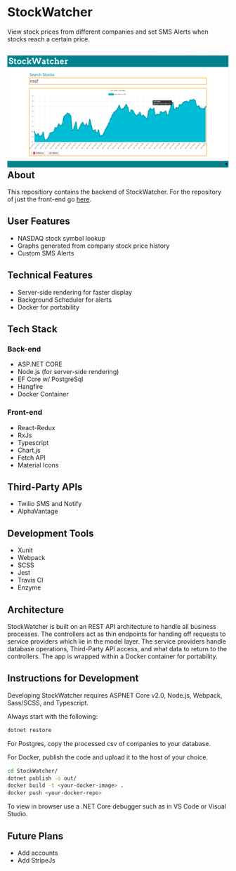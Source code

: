 StockWatcher
=

View stock prices from different companies and set SMS Alerts when stocks reach a certain price.

![Graph of Microsoft Stock](/readme-assets/stockwatcher-graph.png)
About
-

This repositiory contains the backend of StockWatcher. For the repository of just the front-end go [here](https://github.com/cnsheafe/stock-watcher-client).

User Features
-

* NASDAQ stock symbol lookup
* Graphs generated from company stock price history
* Custom SMS Alerts

Technical Features
-

* Server-side rendering for faster display
* Background Scheduler for alerts
* Docker for portability

Tech Stack
-

### Back-end

* ASP.NET CORE
* Node.js (for server-side rendering)
* EF Core w/ PostgreSql
* Hangfire
* Docker Container

### Front-end

* React-Redux
* RxJs
* Typescript
* Chart.js
* Fetch API
* Material Icons

Third-Party APIs
-

* Twilio SMS and Notify
* AlphaVantage

Development Tools
-

* Xunit
* Webpack
* SCSS
* Jest
* Travis CI
* Enzyme

Architecture
-

StockWatcher is built on an REST API architecture to handle all business processes.
The controllers act as thin endpoints for handing off requests to service providers which lie in
the model layer.
The service providers handle database operations, Third-Party API access, and what data to return to 
the controllers.
The app is wrapped within a Docker container for portability.

Instructions for Development
-

Developing StockWatcher requires ASPNET Core v2.0, Node.js, Webpack, Sass/SCSS, and Typescript.

Always start with the following:

```bash
dotnet restore
```

For Postgres, copy the processed csv of companies to your database.

For Docker, publish the code and upload it to the host of your choice.

```bash
cd StockWatcher/
dotnet publish -o out/
docker build -t <your-docker-image> .
docker push <your-docker-repo>
```

To view in browser use a .NET Core debugger such as in VS Code or Visual Studio.

Future Plans
-

* Add accounts
* Add StripeJs
